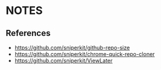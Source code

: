 # NOTES

## References
- https://github.com/sniperkit/github-repo-size
- https://github.com/sniperkit/chrome-quick-repo-cloner
- https://github.com/sniperkit/ViewLater